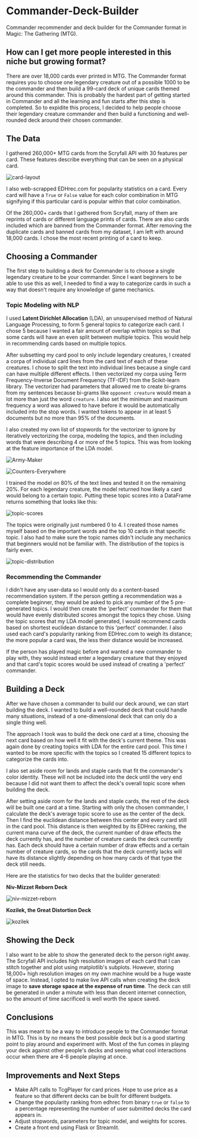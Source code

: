 # Commander-Deck-Builder
Commander recommender and deck builder for the Commander format in Magic: The Gathering (MTG).

## How can I get more people interested in this niche but growing format?
There are over 18,000 cards ever printed in MTG. The Commander format requires you to choose one legendary creature out of a possible 1000 to be the commander and then build a 99-card deck of unique cards themed around this commander. This is probably the hardest part of getting started in Commander and all the learning and fun starts after this step is completed. So to expidite this process, I decided to help people choose their legendary creature commander and then build a functioning and well-rounded deck around their chosen commander.

## The Data
I gathered 260,000+ MTG cards from the Scryfall API with 30 features per card. These features describe everything that can be seen on a physical card.

![card-layout](/Images/MTG-card-layout.jpg "Card structure")

I also web-scrapped EDHrec.com for popularity statistics on a card. Every card will have a `True` or `False` value for each color combination in MTG signifying if this particular card is popular within that color combination.

Of the 260,000+ cards that I gathered from Scryfall, many of them are reprints of cards or different language prints of cards. There are also cards included which are banned from the Commander format. After removing the duplicate cards and banned cards from my dataset, I am left with around 18,000 cards. I chose the most recent printing of a card to keep.

## Choosing a Commander
The first step to building a deck for Commander is to choose a single legendary creature to be your commander. Since I want beginners to be able to use this as well, I needed to find a way to categorize cards in such a way that doesn't require any knowledge of game mechanics.
### Topic Modeling with NLP
I used **Latent Dirichlet Allocation** (LDA), an unsupervised method of Natural Language Processing, to form 5 general topics to categorize each card. I chose 5 because I wanted a fair amount of overlap within topics so that some cards will have an even split between multiple topics. This would help in recommending cards based on multiple topics. 

After subsetting my card pool to only include legendary creatures, I created a corpa of individual card lines from the card text of each of these creatures. I chose to split the text into individual lines because a single card can have multiple different effects. I then vectorized my corpa using Term Frequency-Inverse Document Frequency (TF-IDF) from the Scikit-learn library. The vectorizer had parameters that allowed me to create bi-grams from my sentences because bi-grams like `opponent creature` would mean a lot more than just the word `creature`. I also set the minimum and maximum frequency a word was allowed to have before it would be automatically included into the stop words. I wanted tokens to appear in at least 5 documents but no more than 95% of the documents.

I also created my own list of stopwords for the vectorizer to ignore by iteratively vectorizing the corpa, modeling the topics, and then including words that were describing 4 or more of the 5 topics. This was from looking at the feature importance of the LDA model.

![Army-Maker](/Images/Army_Maker_Topic.png)

![Counters-Everywhere](/Images/Counter_Everywhere_Topic.png)

I trained the model on 80% of the text lines and tested it on the remaining 20%. For each legendary creature, the model returned how likely a card would belong to a certain topic. Putting these topic scores into a DataFrame returns something that looks like this:

![topic-scores](/Images/topic_scores.png "topic scores dataframe")

The topics were originally just numbered 0 to 4. I created those names myself based on the important words and the top 10 cards in that specific topic. I also had to make sure the topic names didn't include any mechanics that beginners would not be familiar with. The distribution of the topics is fairly even.

![topic-distribution](/Images/Commander-LDA.png)

### Recommending the Commander
I didn't have any user-data so I would only do a content-based recommendation system. If the person getting a recommendation was a complete beginner, they would be asked to pick any number of the 5 pre-generated topics. I would then create the 'perfect' commander for them that would have evenly distributed scores amongst the topics they chose. Using the topic scores that my LDA model generated, I would recommend cards based on shortest euclidean distance to this 'perfect' commander. I also used each card's popularity ranking from EDHrec.com to weigh its distance; the more popular a card was, the less their distance would be increased.

If the person has played magic before and wanted a new commander to play with, they would instead enter a legendary creature that they enjoyed and that card's topic scores would be used instead of creating a 'perfect' commander.

## Building a Deck
After we have chosen a commander to build our deck around, we can start building the deck. I wanted to build a well-rounded deck that could handle many situations, instead of a one-dimensional deck that can only do a single thing well.

The approach I took was to build the deck one card at a time, choosing the next card based on how well it fit with the deck's current theme. This was again done by creating topics with LDA for the entire card pool. This time I wanted to be more specific with the topics so I created 15 different topics to categorize the cards into.

I also set aside room for lands and staple cards that fit the commander's color identity. These will not be included into the deck until the very end because I did not want them to affect the deck's overall topic score when building the deck.

After setting aside room for the lands and staple cards, the rest of the deck will be built one card at a time. Starting with only the chosen commander, I calculate the deck's average topic score to use as the center of the deck. Then I find the euclidean distance between this center and every card still in the card pool. This distance is then weighted by its EDHrec ranking, the current mana curve of the deck, the current number of draw effects the deck currently has, and the number of creature cards the deck currently has. Each deck should have a certain number of draw effects and a certain number of creature cards, so the cards that the deck currently lacks will have its distance slightly depending on how many cards of that type the deck still needs.

Here are the statistics for two decks that the builder generated:

**Niv-Mizzet Reborn Deck**

![niv-mizzet-reborn](/Images/Niv-Mizzet-Reborn.png)

**Kozilek, the Great Distortion Deck**

![kozilek](/Images/Kozilek-Great-Distortion.png)

## Showing the Deck
I also want to be able to show the generated deck to the person right away. The Scryfall API includes high resolution images of each card that I can stitch together and plot using matplotlib's subplots. However, storing 18,000+ high resolution images on my own machine would be a huge waste of space. Instead, I opted to make live API calls when creating the deck image to **save storage space at the expense of run time**. The deck can still be generated in under a minute with less than decent internet connection, so the amount of time sacrificed is well worth the space saved.

## Conclusions
This was meant to be a way to introduce people to the Commander format in MTG. This is by no means the best possible deck but is a good starting point to play around and experiment with. Most of the fun comes in playing your deck against other people's decks and seeing what cool interactions occur when there are 4-6 people playing at once.

## Improvements and Next Steps
* Make API calls to TcgPlayer for card prices. Hope to use price as a feature so that different decks can be built for different budgets.
* Change the popularity ranking from edhrec from binary `true` or `false` to a percentage representing the number of user submitted decks the card appears in.
* Adjust stopwords, parameters for topic model, and weights for scores.
* Create a front end using Flask or Streamlit.
